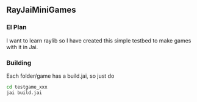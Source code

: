 ## RayJaiMiniGames
### El Plan
I want to learn raylib so I have created this simple testbed to make games with it in Jai.
### Building
Each folder/game has a build.jai, so just do 
```sh
cd testgame_xxx
jai build.jai
```